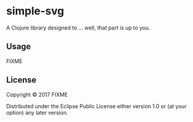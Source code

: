 # simple-svg

A Clojure library designed to ... well, that part is up to you.

## Usage

FIXME

## License

Copyright © 2017 FIXME

Distributed under the Eclipse Public License either version 1.0 or (at
your option) any later version.

